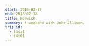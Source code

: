 ```yaml
---
start: 2018-02-17
end: 2018-02-18
title: Norwich
summary: A weekend with John Ellison.
trip_id:
  - t4sz1
  - t4t01
---
```


